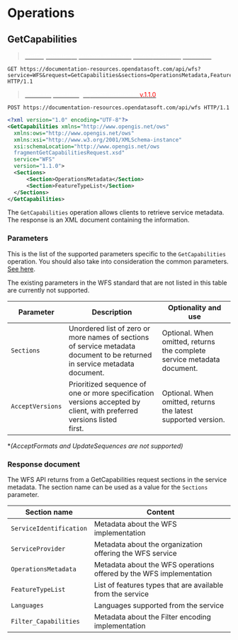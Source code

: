 # Operations

## GetCapabilities

> [<span style="color:white">**GetCapabilities** operation with the optional **Sections** parameter</span><style>a:hover{text-decoration: none;}</style>](https://documentation-resources.opendatasoft.com/api/wfs?service=WFS&request=GetCapabilities&sections=OperationsMetadata,FeatureTypeList)
```http
GET https://documentation-resources.opendatasoft.com/api/wfs?service=WFS&request=GetCapabilities&sections=OperationsMetadata,FeatureTypeList HTTP/1.1
```

> [<span style="color:white">Same request using a **POST** method in <span style="color:red">v.1.1.0</span></span><style>a:hover{text-decoration: none;}</style>]()
```http
POST https://documentation-resources.opendatasoft.com/api/wfs HTTP/1.1
```

```xml
<?xml version="1.0" encoding="UTF-8"?>
<GetCapabilities xmlns="http://www.opengis.net/ows"
  xmlns:ows="http://www.opengis.net/ows"
  xmlns:xsi="http://www.w3.org/2001/XMLSchema-instance"
  xsi:schemaLocation="http://www.opengis.net/ows
  fragmentGetCapabilitiesRequest.xsd"
  service="WFS" 
  version="1.1.0">
  <Sections>
      <Section>OperationsMetadata</Section>
      <Section>FeatureTypeList</Section>
  </Sections>
</GetCapabilities>
```

The `GetCapabilities` operation allows clients to retrieve service metadata. The response is an XML document
containing the information.

### Parameters

This is the list of the supported parameters specific to the `GetCapabilities` operation. You should also take into
consideration the common parameters. [See here](#parameters).

The existing parameters in the WFS standard that are not listed in this table are currently not supported.

| Parameter        | Description                                                                                                                     | Optionality and use                                                     |
|------------------|---------------------------------------------------------------------------------------------------------------------------------|-------------------------------------------------------------------------|
| `Sections`       | Unordered list of zero or more names of sections of service metadata document to be returned in service metadata <br> document. | Optional. When omitted, returns the complete service metadata document. |
| `AcceptVersions` | Prioritized sequence of one or more specification versions accepted by client, with preferred versions listed <br> first.       | Optional. When omitted, returns the latest supported version.           |
**(AcceptFormats and UpdateSequences are not supported)*

### Response document
The WFS API returns from a GetCapabilities request sections in the service metadata. The section name can be used as a value for the
`Sections` parameter.

| Section name            | Content                                                             |
|-------------------------|---------------------------------------------------------------------|
| `ServiceIdentification` | Metadata about the WFS implementation                               |
| `ServiceProvider`       | Metadata about the organization offering the WFS service            |
| `OperationsMetadata`    | Metadata about the WFS operations offered by the WFS implementation |
| `FeatureTypeList`       | List of features types that are available from the service          |
| `Languages`             | Languages supported from the service                                |
| `Filter_Capabilities`   | Metadata about the Filter encoding implementation                   |

